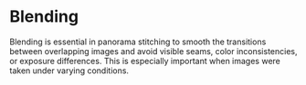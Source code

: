 # Blending

Blending is essential in panorama stitching to smooth the transitions between overlapping images and avoid visible seams, color inconsistencies, or exposure differences. This is especially important when images were taken under varying conditions.
